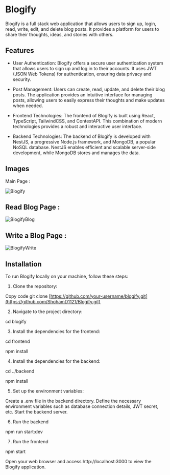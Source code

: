# Blogify

Blogify is a full stack web application that allows users to sign up, login, read, write, edit, and delete blog posts. It provides a platform for users to share their thoughts, ideas, and stories with others.

## Features
- User Authentication: Blogify offers a secure user authentication system that allows users to sign up and log in to their accounts. It uses JWT (JSON Web Tokens) for authentication, ensuring data privacy and security.

- Post Management: Users can create, read, update, and delete their blog posts. The application provides an intuitive interface for managing posts, allowing users to easily express their thoughts and make updates when needed.

- Frontend Technologies: The frontend of Blogify is built using React, TypeScript, TailwindCSS, and ContextAPI. This combination of modern technologies provides a robust and interactive user interface.

- Backend Technologies: The backend of Blogify is developed with NestJS, a progressive Node.js framework, and MongoDB, a popular NoSQL database. NestJS enables efficient and scalable server-side development, while MongoDB stores and manages the data.


## Images 

Main Page : 

![Blogify](https://github.com/ShohamD1121/Blogify/assets/96658699/51b4bfe9-8dc9-4472-97de-0266de0fcc55)

## Read Blog Page : 

![BlogifyBlog](https://github.com/ShohamD1121/Blogify/assets/96658699/54218514-337b-42af-832b-9d55377e7e38)

## Write a Blog Page : 

![BlogifyWrite](https://github.com/ShohamD1121/Blogify/assets/96658699/09098c68-3147-4511-bc5b-885c0e4f34f2)

## Installation

To run Blogify locally on your machine, follow these steps:

1. Clone the repository:

Copy code
git clone [https://github.com/your-username/blogify.git](https://github.com/ShohamD1121/Blogify.git)

2. Navigate to the project directory:

cd blogify

3. Install the dependencies for the frontend:

cd frontend

npm install

4. Install the dependencies for the backend:

cd ../backend

npm install

5. Set up the environment variables:

Create a .env file in the backend directory.
Define the necessary environment variables such as database connection details, JWT secret, etc.
Start the backend server.

6. Run the backend

npm run start:dev

7. Run the frontend 

npm start

Open your web browser and access http://localhost:3000 to view the Blogify application.



